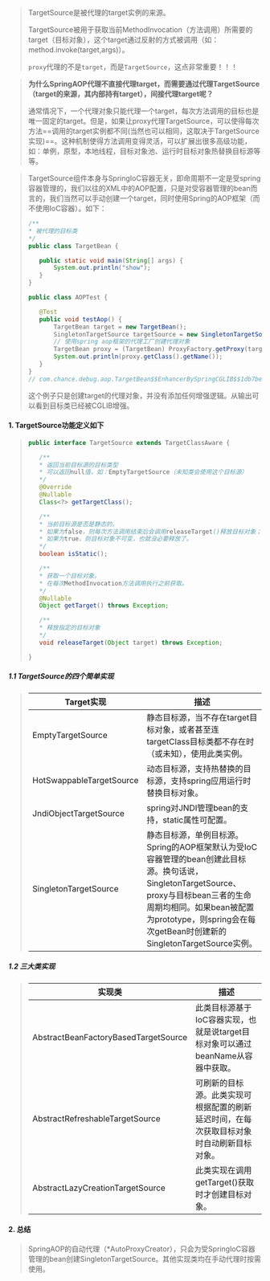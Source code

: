>TargetSource是被代理的target实例的来源。
>
>TargetSource被用于获取当前MethodInvocation（方法调用）所需要的target（目标对象），这个target通过反射的方式被调用（如：method.invoke(target,args)）。
>
>`proxy`代理的不是`target`，而是`TargetSource`，这点非常重要！！！

>**为什么SpringAOP代理不直接代理target，而需要通过代理TargetSource（target的来源，其内部持有target），间接代理target呢？**
>
>通常情况下，一个代理对象只能代理一个target，每次方法调用的目标也是唯一固定的target。但是，如果让proxy代理TargetSource，可以使得每次方法==调用的target实例都不同(当然也可以相同，这取决于TargetSource实现)==。这种机制使得方法调用变得灵活，可以扩展出很多高级功能，如：单例，原型，本地线程，目标对象池、运行时目标对象热替换目标源等等。

>TargetSource组件本身与SpringIoC容器无关，即命周期不一定是受spring容器管理的，我们以往的XML中的AOP配置，只是对受容器管理的bean而言的，我们当然可以手动创建一个target，同时使用Spring的AOP框架（而不使用IoC容器）。如下：
>
>```java
>/**
> * 被代理的目标类
> */
>public class TargetBean {
>
>    public static void main(String[] args) {
>        System.out.println("show");
>    }
>}
>
>public class AOPTest {
>
>    @Test
>    public void testAop() {
>        TargetBean target = new TargetBean();
>        SingletonTargetSource targetSource = new SingletonTargetSource(target);
>        // 使用spring aop框架的代理工厂创建代理对象
>        TargetBean proxy = (TargetBean) ProxyFactory.getProxy(targetSource);
>        System.out.println(proxy.getClass().getName());
>    }
>}
>// com.chance.debug.aop.TargetBean$$EnhancerBySpringCGLIB$$1db7be23
>```
>
>这个例子只是创建target的代理对象，并没有添加任何增强逻辑。从输出可以看到目标类已经被CGLIB增强。

#### 1. TargetSource功能定义如下

>```java
>public interface TargetSource extends TargetClassAware {
>
>    /**
>	 * 返回当前目标源的目标类型
>	 * 可以返回null值，如：EmptyTargetSource（未知类会使用这个目标源）
>	 */
>    @Override
>    @Nullable
>    Class<?> getTargetClass();
>
>    /**
>	 * 当前目标源是否是静态的。
>	 * 如果为false，则每次方法调用结束后会调用releaseTarget()释放目标对象；
>	 * 如果为true，则目标对象不可变，也就没必要释放了。
>	 */
>    boolean isStatic();
>
>    /**
>	 * 获取一个目标对象。
>	 * 在每次MethodInvocation方法调用执行之前获取。
>	 */
>    @Nullable
>    Object getTarget() throws Exception;
>
>    /**
>	 * 释放指定的目标对象
>	 */
>    void releaseTarget(Object target) throws Exception;
>
>}
>```

##### 1.1 TargetSource的四个简单实现

>| Target实现               | 描述                                                         |
>| ------------------------ | ------------------------------------------------------------ |
>| EmptyTargetSource        | 静态目标源，当不存在target目标对象，或者甚至连targetClass目标类都不存在时（或未知），使用此类实例。 |
>| HotSwappableTargetSource | 动态目标源，支持热替换的目标源，支持spring应用运行时替换目标对象。 |
>| JndiObjectTargetSource   | spring对JNDI管理bean的支持，static属性可配置。               |
>| SingletonTargetSource    | 静态目标源，单例目标源。Spring的AOP框架默认为受IoC容器管理的bean创建此目标源。换句话说，SingletonTargetSource、proxy与目标bean三者的生命周期均相同。如果bean被配置为prototype，则spring会在每次getBean时创建新的SingletonTargetSource实例。 |

##### 1.2 三大类实现

>| 实现类                               | 描述                                                         |
>| ------------------------------------ | ------------------------------------------------------------ |
>| AbstractBeanFactoryBasedTargetSource | 此类目标源基于IoC容器实现，也就是说target目标对象可以通过beanName从容器中获取。 |
>| AbstractRefreshableTargetSource      | 可刷新的目标源。此类实现可根据配置的刷新延迟时间，在每次获取目标对象时自动刷新目标对象。 |
>| AbstractLazyCreationTargetSource     | 此类实现在调用getTarget()获取时才创建目标对象。              |

#### 2. 总结

>SpringAOP的自动代理（*AutoProxyCreator），只会为受SpringIoC容器管理的bean创建SingletonTargetSource。其他实现类均在手动代理时按需使用。

